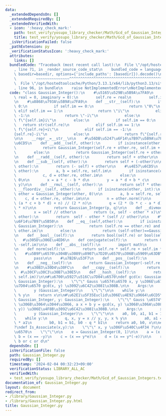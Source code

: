 ```yaml
---
data:
  _extendedDependsOn: []
  _extendedRequiredBy: []
  _extendedVerifiedWith:
  - icon: ':heavy_check_mark:'
    path: test_verify/yosupo_library_checker/Math/Gcd_of_Gaussian_Integers.test.py
    title: test_verify/yosupo_library_checker/Math/Gcd_of_Gaussian_Integers.test.py
  _isVerificationFailed: false
  _pathExtension: py
  _verificationStatusIcon: ':heavy_check_mark:'
  attributes:
    links: []
  bundledCode: "Traceback (most recent call last):\n  File \"/opt/hostedtoolcache/Python/3.13.1/x64/lib/python3.13/site-packages/onlinejudge_verify/documentation/build.py\"\
    , line 71, in _render_source_code_stat\n    bundled_code = language.bundle(stat.path,\
    \ basedir=basedir, options={'include_paths': [basedir]}).decode()\n          \
    \         ~~~~~~~~~~~~~~~^^^^^^^^^^^^^^^^^^^^^^^^^^^^^^^^^^^^^^^^^^^^^^^^^^^^^^^^^^^^^^^^^^\n\
    \  File \"/opt/hostedtoolcache/Python/3.13.1/x64/lib/python3.13/site-packages/onlinejudge_verify/languages/python.py\"\
    , line 96, in bundle\n    raise NotImplementedError\nNotImplementedError\n"
  code: "class Gaussian_Integer():\n    #\u5165\u529B\u5B9A\u7FA9\n    def __init__(self,\
    \ real = 0, imaginary = 0):\n        self.re = real\n        self.im = imaginary\n\
    \n    #\u8868\u793A\u5B9A\u7FA9\n    def __str__(self):\n        if self.re ==\
    \ 0:\n            if self.im == 0:\n                return \"0\"\n           \
    \ elif self.im == 1:\n                return \"i\"\n            elif self.im ==\
    \ -1:\n                return \"-i\"\n            else:\n                return\
    \ f\"{self.im}i\"\n        else:\n            if self.im == 0:\n             \
    \   return str(self.re)\n            elif self.im == 1:\n                return\
    \ f\"{self.re}+i\"\n            elif self.im == -1:\n                return f\"\
    {self.re}-i\"\n            else:\n                return f\"{self.re}{self.im:+}i\"\
    \n\n    __repr__=__str__\n\n    #\u56DB\u5247\u6F14\u7B97\u5B9A\u7FA9\n    #\u52A0\
    \u6CD5\n    def __add__(self, other):\n        if isinstance(other, Gaussian_Integer):\n\
    \            return Gaussian_Integer(self.re + other.re, self.im + other.im)\n\
    \        else:\n            return Gaussian_Integer(self.re + other, self.im)\n\
    \n    def __radd__(self, other):\n        return self + other\n\n    #\u6E1B\u6CD5\
    \n    def __sub__(self, other):\n        return self + (-other)\n\n    def __rsub__(self,\
    \ other):\n        return (- self) + other\n\n    #\u4E57\u6CD5\n    def __mul__(self,\
    \ other):\n        a, b = self.re, self.im\n        if isinstance(other, Gaussian_Integer):\n\
    \            c, d = other.re, other.im\n        else:\n            c, d = other,\
    \ 0\n\n        x = a * c - b * d\n        y = a * d + b * c\n        return Gaussian_Integer(x,\
    \ y)\n\n    def __rmul__(self, other):\n        return self * other\n\n    def\
    \ __floordiv__(self, other):\n        if isinstance(other, int):\n           \
    \ other = Gaussian_Integer(other, 0)\n\n        a, b = self.re, self.im\n    \
    \    c, d = other.re, other.im\n\n        n = other.norm()\n\n        p = (2 *\
    \ (a * c + b * d) + n) // (2 * n)\n        q = (2 * (b * c - a * d) + n) // (2\
    \ * n)\n\n        return Gaussian_Integer(p, q)\n\n    def __divmod__(self, other):\n\
    \        x = self // other\n        return (x, self - other * x)\n\n    def __mod__(self,\
    \ other):\n        return  self - other * (self // other)\n\n    #\u6BD4\u8F03\
    \u6F14\u7B97\u5B50\n    def __eq__(self,other):\n        if isinstance(other,\
    \ Gaussian_Integer):\n            return (self.re == other.re) and (self.im ==\
    \ other.im)\n        else:\n            return (self-other)==Gaussian_Integer()\n\
    \n    def __bool__(self):\n        return bool(self.re) or bool(self.im)\n\n \
    \   #\u305D\u306E\u4ED6\n    def conjugate(self):\n        return Gaussian_Integer(self.re,\
    \ -self.im)\n\n    def __abs__(self):\n        import math\n        return math.sqrt(self.norm())\n\
    \n    def norm(self):\n        return self.re * self.re + self.im * self.im\n\n\
    \    #\u5B9F\u6570\u304B\u3089\u8907\u7D20\u6570\u306B\u5909\u63DB\n    def Real_to_Complex(self):\n\
    \        pass\n\n    #\u7B26\u53F7\n    def __pos__(self):\n        return self\n\
    \n    def __neg__(self):\n        return Gaussian_Integer(-self.re,-self.im)\n\
    \n    #\u30B3\u30D4\u30FC\n    def __copy__(self):\n        return self\n\n  \
    \  #\u30CF\u30C3\u30B7\u30E5\n    def __hash__(self):\n        return hash((self.re,\
    \ self.im))\n\n#\u6700\u5927\u516C\u7D04\u6570\ndef gcd(x: Gaussian_Integer, y:\
    \ Gaussian_Integer):\n    \"\"\" Gauss \u6574\u6570 x, y \u306E\u6700\u5927\u516C\
    \u7D04\u6570 gcd(x, y) \u3092\u6C42\u3081\u308B.\n\n    Args:\n        x (Gaussian_Integer)\n\
    \        y (Gaussian_Integer)\n    \"\"\"\n\n    while y:\n        x, y = y, x\
    \ % y\n    return x\n\n#\u62E1\u5F35Euclid\u306E\u4E92\u9664\u6CD5\ndef Extended_Euclid(x:\
    \ Gaussian_Integer, y: Gaussian_Integer):\n    \"\"\" Gauss \u6574\u6570 x, y\
    \ \u306B\u3064\u3044\u3066, a x + b y = gcd(x, y) \u3068\u306A\u308B (a, b, gcd(x,\
    \ y)) \u306E\u4F8B\u3092\u6C42\u3081\u308B.\n\n    Args:\n        x (Gaussian_Integer)\n\
    \        y (Gaussian_Integer)\n    \"\"\"\n\n    a0, b0, a1, b1 = 1, 0, 0, 1\n\
    \    while y:\n        q, x, y = x // y, y, x % y\n        a0, a1 = a1, a0 - q\
    \ * a1\n        b0, b1 = b1, b0 - q * b1\n    return a0, b0, x\n\n#\u540C\u4F34\
    ?\ndef Is_Associate(x,y):\n    \"\"\" x, y \u306F\u540C\u4F34 ?\n\n    x, y: Gauss\u6574\
    \u6570\n    \"\"\"\n\n    e = Gaussian_Integer(0, 1)\n\n    a = (x == y)\n   \
    \ b = (x == -y)\n    c = (x == y*e)\n    d = (x == y*(-e))\n\n    return a or\
    \ b or c or d\n"
  dependsOn: []
  isVerificationFile: false
  path: Gaussian_Integer.py
  requiredBy: []
  timestamp: '2024-02-04 00:32:23+09:00'
  verificationStatus: LIBRARY_ALL_AC
  verifiedWith:
  - test_verify/yosupo_library_checker/Math/Gcd_of_Gaussian_Integers.test.py
documentation_of: Gaussian_Integer.py
layout: document
redirect_from:
- /library/Gaussian_Integer.py
- /library/Gaussian_Integer.py.html
title: Gaussian_Integer.py
---
```


